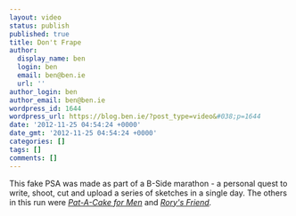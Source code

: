 ```yaml
---
layout: video
status: publish
published: true
title: Don't Frape
author:
  display_name: ben
  login: ben
  email: ben@ben.ie
  url: ''
author_login: ben
author_email: ben@ben.ie
wordpress_id: 1644
wordpress_url: https://blog.ben.ie/?post_type=video&#038;p=1644
date: '2012-11-25 04:54:24 +0000'
date_gmt: '2012-11-25 04:54:24 +0000'
categories: []
tags: []
comments: []
---
```

<p>This fake PSA was made as part of a B-Side marathon - a personal quest to write, shoot, cut and upload a series of sketches in a single day. The others in this run were <em><a title="Pat-a-Cake For Men" href="https://blog.ben.ie/video/pat-a-cake-for-men/">Pat-A-Cake for Men</a></em> and <em><a title="Rory’s Friend" href="https://blog.ben.ie/video/rorys-friend/">Rory's Friend</a>.</em></p>
